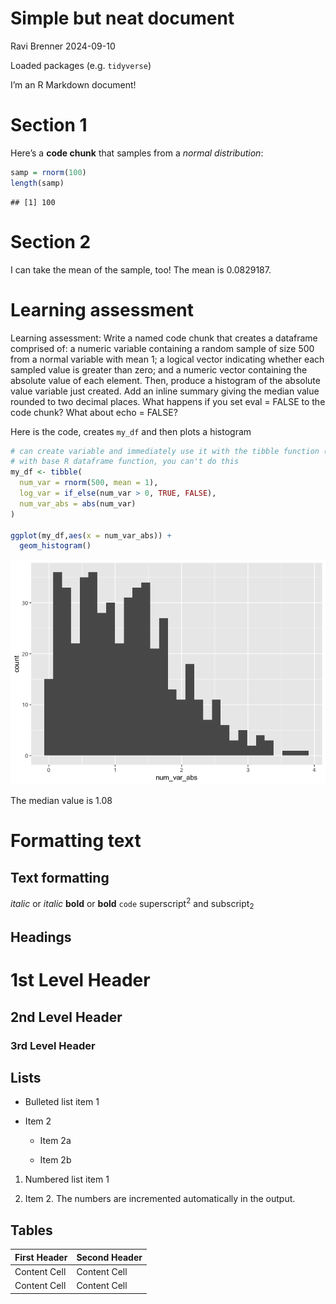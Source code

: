 Simple but neat document
================
Ravi Brenner
2024-09-10

Loaded packages (e.g. `tidyverse`)

I’m an R Markdown document!

# Section 1

Here’s a **code chunk** that samples from a *normal distribution*:

``` r
samp = rnorm(100)
length(samp)
```

    ## [1] 100

# Section 2

I can take the mean of the sample, too! The mean is 0.0829187.

# Learning assessment

Learning assessment: Write a named code chunk that creates a dataframe
comprised of: a numeric variable containing a random sample of size 500
from a normal variable with mean 1; a logical vector indicating whether
each sampled value is greater than zero; and a numeric vector containing
the absolute value of each element. Then, produce a histogram of the
absolute value variable just created. Add an inline summary giving the
median value rounded to two decimal places. What happens if you set eval
= FALSE to the code chunk? What about echo = FALSE?

Here is the code, creates `my_df` and then plots a histogram

``` r
# can create variable and immediately use it with the tibble function (if they're in order)
# with base R dataframe function, you can't do this
my_df <- tibble(
  num_var = rnorm(500, mean = 1),
  log_var = if_else(num_var > 0, TRUE, FALSE),
  num_var_abs = abs(num_var)
)

ggplot(my_df,aes(x = num_var_abs)) +
  geom_histogram()
```

![](template_files/figure-gfm/histogram-1.png)<!-- -->

The median value is 1.08

# Formatting text

## Text formatting

*italic* or *italic* **bold** or **bold** `code` superscript<sup>2</sup>
and subscript<sub>2</sub>

## Headings

# 1st Level Header

## 2nd Level Header

### 3rd Level Header

## Lists

- Bulleted list item 1

- Item 2

  - Item 2a

  - Item 2b

1.  Numbered list item 1

2.  Item 2. The numbers are incremented automatically in the output.

## Tables

| First Header | Second Header |
|--------------|---------------|
| Content Cell | Content Cell  |
| Content Cell | Content Cell  |
